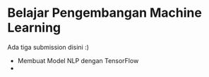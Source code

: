 # Belajar Pengembangan Machine Learning
Ada tiga submission disini :)

- Membuat Model NLP dengan TensorFlow
- 
